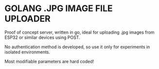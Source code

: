 
# GOLANG .JPG IMAGE FILE UPLOADER

Proof of concept server, written in go, ideal for uploading .jpg images from ESP32 or similar devices using POST.

No authentication method is developed, so use it only for experiments in isolated environments.

Most modifiable parameters are hard coded!
